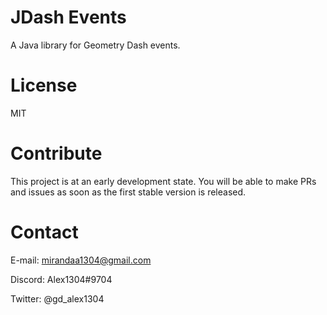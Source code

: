 # JDash Events

A Java library for Geometry Dash events.

# License

MIT

# Contribute

This project is at an early development state. You will be able to make PRs and issues as soon as the first stable version is released.

# Contact

E-mail: mirandaa1304@gmail.com

Discord: Alex1304#9704

Twitter: @gd_alex1304
